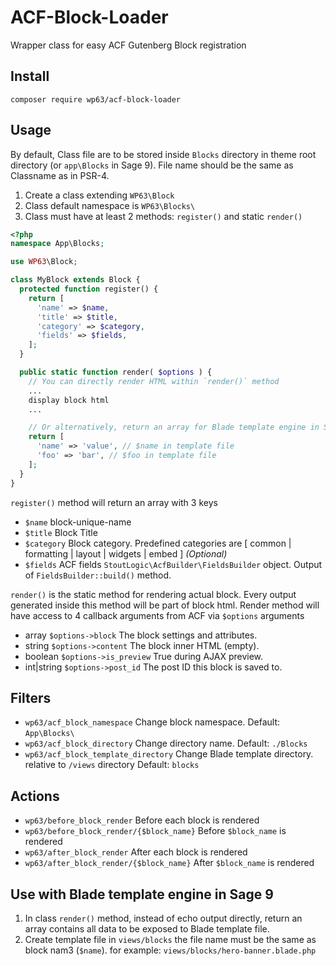 # ACF-Block-Loader
Wrapper class for easy ACF Gutenberg Block registration

## Install
```
composer require wp63/acf-block-loader
```

## Usage
By default, Class file are to be stored inside `Blocks` directory in theme root directory (or `app\Blocks` in Sage 9). File name should be the same as Classname as in PSR-4.

1. Create a class extending `WP63\Block`
2. Class default namespace is `WP63\Blocks\`
3. Class must have at least 2 methods: `register()` and static `render()`
```php
<?php
namespace App\Blocks;

use WP63\Block;

class MyBlock extends Block {
  protected function register() {
    return [
      'name' => $name,
      'title' => $title,
      'category' => $category,
      'fields' => $fields,
    ];
  }

  public static function render( $options ) {
    // You can directly render HTML within `render()` method
    ...
    display block html
    ...

    // Or alternatively, return an array for Blade template engine in Sage 9
    return [
      'name' => 'value', // $name in template file
      'foo' => 'bar', // $foo in template file
    ];
  }
}
```

`register()` method will return an array with 3 keys
* `$name` block-unique-name
* `$title` Block Title
* `$category` Block category. Predefined categories are [ common | formatting | layout | widgets | embed ] _(Optional)_
* `$fields` ACF fields `StoutLogic\AcfBuilder\FieldsBuilder` object. Output of `FieldsBuilder::build()` method.

`render()` is the static method for rendering actual block. Every output generated inside this method will be part of block html. Render method will have access to 4 callback arguments from ACF via `$options` arguments
* array `$options->block` The block settings and attributes.
* string `$options->content` The block inner HTML (empty).
* boolean `$options->is_preview` True during AJAX preview.
* int|string `$options->post_id` The post ID this block is saved to.

## Filters
* `wp63/acf_block_namespace` Change block namespace. Default: `App\Blocks\`
* `wp63/acf_block_directory` Change directory name. Default: `./Blocks`
* `wp63/acf_block_template_directory` Change Blade template directory. relative to `/views` directory Default: `blocks`

## Actions
* `wp63/before_block_render` Before each block is rendered
* `wp63/before_block_render/{$block_name}` Before `$block_name` is rendered
* `wp63/after_block_render` After each block is rendered
* `wp63/after_block_render/{$block_name}` After `$block_name` is rendered

## Use with Blade template engine in Sage 9
1. In class `render()` method, instead of echo output directly, return an array contains all data to be exposed to Blade template file.
2. Create template file in `views/blocks` the file name must be the same as block nam3 (`$name`). for example: `views/blocks/hero-banner.blade.php`
